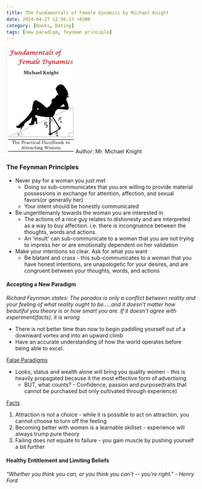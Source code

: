 ```yaml
---
title: The Fundamentals of Female Dynamics by Michael Knight
date: 2024-04-27 12:56:13 +0300
category: [Books, Dating]
tags: [new paradigm, feynman principle]
---
```

![image](/assets/img/Books/femaledynamics.png)
Author: Mr. Michael Knight  

### The Feynman Principles

- Never pay for a woman you just met
  - Doing so sub-communicates that you are willing to provide material possessions in exchange for attention, affection, and sexual favors(or generally her)
  - Your intent should be honestly communicated
- Be ungentlemanly towards the woman you are interested in
  - The actions of a nice guy relates to dishonesty and are interpreted as a way to buy affection. i.e. there is incongruence between the thoughts, words and actions.
  - An 'insult' can sub-communicate to a woman that you are not trying to impress her or are emotionally dependent on her validation
- Make your intentions so clear. Ask for what you want
  - Be blatant and crass - this sub-communicates to a woman that you have honest intentions, are unapologetic for your desires, and are congruent between your thoughts, words, and actions

#### Accepting a New Paradigm

_Richard Feynman states: The paradox is only a conflict between reality and your feeling of what reality ought to be.....and it doesn't matter how beautiful you theory is or how smart you are. If it doesn't agree with experiment(facts), it is wrong_

- There is not better time than now to begin paddling yourself out of a downward vortex and into an upward climb
- Have an accurate understanding of how the world operates before being able to excel.

<u>False Paradigms</u>

- Looks, status and wealth alone will bring you quality women - this is heavily propagated because it the most effective form of advertising
  - BUT, what counts? - Confidence, passion and purpose(traits that cannot be purchased but only cultivated through experience)

<u>Facts</u>

1. Attraction is not a choice - while it is possible to act on attraction, you cannot choose to turn off the feeling
2. Becoming better with women is a learnable skillset - experience will always trump pure theory
3. Failing does not equate to failure - you gain muscle by pushing yourself a bit further

#### Healthy Entitlement and Limiting Beliefs

_"Whether you think you can, or you think you can't -- you're right." - Henry Ford_


